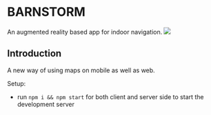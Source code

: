 # BARNSTORM
An augmented reality based app for indoor navigation.
<img src="client/BARNSTORM.png">



## Introduction
A new way of using maps on mobile as well as web.


Setup:
- run ```npm i && npm start``` for both client and server side to start the development server
